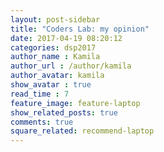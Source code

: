 ```yaml
---
layout: post-sidebar
title: "Coders Lab: my opinion"
date: 2017-04-19 08:20:12
categories: dsp2017
author_name : Kamila
author_url : /author/kamila
author_avatar: kamila
show_avatar : true
read_time : 7
feature_image: feature-laptop
show_related_posts: true
comments: true
square_related: recommend-laptop
---
```




